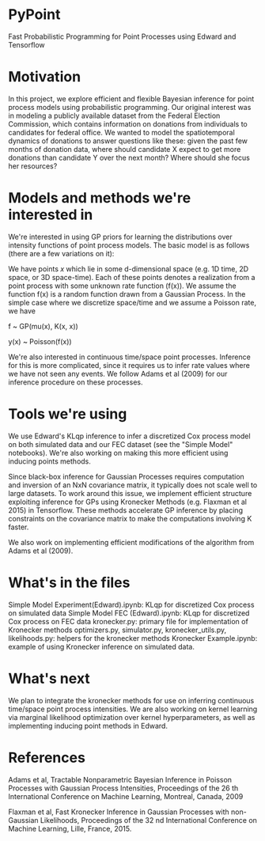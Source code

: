 # PyPoint

Fast Probabilistic Programming for Point Processes using Edward and Tensorflow

# Motivation

In this project, we explore efficient and flexible Bayesian inference for point process models using probabilistic programming. Our original interest was in modeling a publicly available dataset from the Federal Election Commission, which contains information on donations from individuals to candidates for federal office. We wanted to model the spatiotemporal dynamics of donations to answer questions like these: given the past few months of donation data, where should candidate X expect to get more donations than candidate Y over the next month? Where should she focus her resources?

# Models and methods we're interested in

We're interested in using GP priors for learning the distributions over intensity functions of point process models. The basic model is as follows (there are a few variations on it): 

We have points ${x}$ which lie in some d-dimensional space (e.g. 1D time, 2D space, or 3D space-time). Each of these points denotes a realization from a point process with some unknown rate function (f(x)). We assume the function f(x) is a random function drawn from a Gaussian Process. In the simple case where we discretize space/time and we assume a Poisson rate, we have

f ~ GP(mu(x), K(x, x))

y(x) ~ Poisson(f(x))

We're also interested in continuous time/space point processes. Inference for this is more complicated, since it requires us to infer rate values where we have not seen any events. We follow Adams et al (2009) for our inference procedure on these processes.

# Tools we're using

We use Edward's KLqp inference to infer a discretized Cox process model on both simulated data and our FEC dataset (see the "Simple Model" notebooks). We're also working on making this more efficient using inducing points methods.

Since black-box inference for Gaussian Processes requires computation and inversion of an NxN covariance matrix, it typically does not scale well to large datasets. To work around this issue, we implement efficient structure exploiting inference for GPs using Kronecker Methods (e.g. Flaxman et al 2015) in Tensorflow. These methods accelerate GP inference by placing constraints on the covariance matrix to make the computations involving K faster. 

We also work on implementing efficient modifications of the algorithm from Adams et al (2009).

# What's in the files

Simple Model Experiment(Edward).ipynb: KLqp for discretized Cox process on simulated data
Simple Model FEC (Edward).ipynb: KLqp for discretized Cox process on FEC data
kronecker.py: primary file for implementation of Kronecker methods
optimizers.py, simulator.py, kronecker\_utils.py, likelihoods.py: helpers for the kronecker methods
Kronecker Example.ipynb: example of using Kronecker inference on simulated data.

# What's next

We plan to integrate the kronecker methods for use on inferring continuous time/space point process intensities. We are also working on kernel learning via marginal likelihood optimization over kernel hyperparameters, as well as implementing inducing point methods in Edward.

# References

Adams et al, Tractable Nonparametric Bayesian Inference in Poisson Processes with Gaussian Process Intensities, Proceedings of the 26 th International Conference on Machine Learning, Montreal, Canada, 2009

Flaxman et al, Fast Kronecker Inference in Gaussian Processes with non-Gaussian Likelihoods, Proceedings of the 32 nd International Conference on Machine Learning, Lille, France, 2015.
